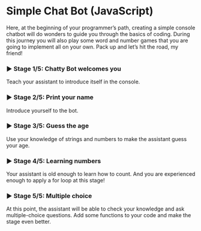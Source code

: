 # Simple Chat Bot (JavaScript)

Here, at the beginning of your programmer’s path, creating a simple console chatbot will do wonders to guide you
through the basics of coding. During this journey you will also play some word and number games that you are going to
implement all on your own. Pack up and let’s hit the road, my friend!

### ▶️ Stage 1/5: Chatty Bot welcomes you

Teach your assistant to introduce itself in the console.

### ▶️ Stage 2/5: Print your name

Introduce yourself to the bot.

### ▶️ Stage 3/5: Guess the age

Use your knowledge of strings and numbers to make the assistant guess your age.

### ▶️ Stage 4/5: Learning numbers

Your assistant is old enough to learn how to count. And you are experienced enough to apply a for loop at this stage!

### ▶️ Stage 5/5: Multiple choice

At this point, the assistant will be able to check your knowledge and ask multiple-choice questions. Add some functions
to your code and make the stage even better.
